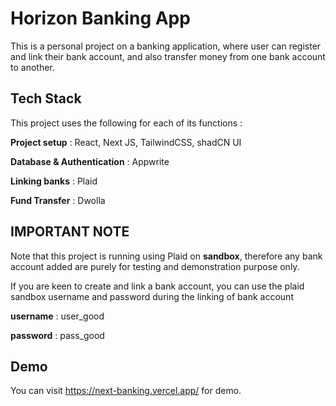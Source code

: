 
# Horizon Banking App

This is a personal project on a banking application, where user can register and link their bank account, and also transfer money from one bank account to another.
## Tech Stack

This project uses the following for each of its functions :

**Project setup** : React, Next JS, TailwindCSS, shadCN UI

**Database & Authentication** : Appwrite

**Linking banks** : Plaid

**Fund Transfer** : Dwolla

## IMPORTANT NOTE
Note that this project is running using Plaid on **sandbox**, therefore any bank account added are purely for testing and demonstration purpose only.

If you are keen to create and link a bank account, you can use the plaid sandbox username and password during the linking of bank account

**username** : user_good

**password** : pass_good


## Demo

You can visit https://next-banking.vercel.app/ for demo.


